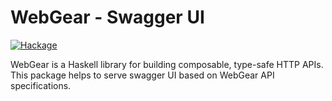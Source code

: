 # WebGear - Swagger UI

[![Hackage](https://img.shields.io/hackage/v/webgear-swagger-ui)](https://hackage.haskell.org/package/webgear-swagger-ui)

WebGear is a Haskell library for building composable, type-safe HTTP APIs. This package helps to serve swagger UI based
on WebGear API specifications.
